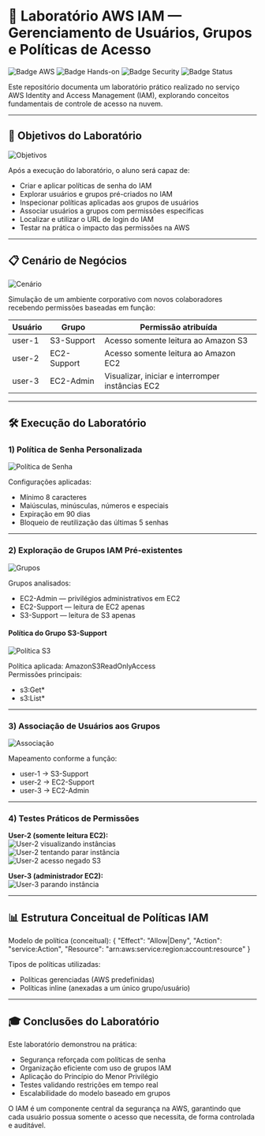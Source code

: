# 🔐 Laboratório AWS IAM — Gerenciamento de Usuários, Grupos e Políticas de Acesso

![Badge AWS](https://img.shields.io/badge/AWS-IAM-orange) ![Badge Hands-on](https://img.shields.io/badge/Lab-Prático-blue) ![Badge Security](https://img.shields.io/badge/Focus-Segurança-critical) ![Badge Status](https://img.shields.io/badge/Status-Concluído-brightgreen)

Este repositório documenta um laboratório prático realizado no serviço AWS Identity and Access Management (IAM), explorando conceitos fundamentais de controle de acesso na nuvem.

---

## 🎯 Objetivos do Laboratório
![Objetivos](images/objetivos-diagrama.jpeg)

Após a execução do laboratório, o aluno será capaz de:

- Criar e aplicar políticas de senha do IAM
- Explorar usuários e grupos pré-criados no IAM
- Inspecionar políticas aplicadas aos grupos de usuários
- Associar usuários a grupos com permissões específicas
- Localizar e utilizar o URL de login do IAM
- Testar na prática o impacto das permissões na AWS

---

## 📋 Cenário de Negócios
![Cenário](images/cenario-negocio.jpeg)

Simulação de um ambiente corporativo com novos colaboradores recebendo permissões baseadas em função:

| Usuário | Grupo        | Permissão atribuída                                |
|--------|--------------|-----------------------------------------------------|
| user-1 | S3-Support   | Acesso somente leitura ao Amazon S3                 |
| user-2 | EC2-Support  | Acesso somente leitura ao Amazon EC2                |
| user-3 | EC2-Admin    | Visualizar, iniciar e interromper instâncias EC2    |

---

## 🛠️ Execução do Laboratório

### 1) Política de Senha Personalizada
![Política de Senha](images/politica-senha.jpeg)

Configurações aplicadas:
- Mínimo 8 caracteres
- Maiúsculas, minúsculas, números e especiais
- Expiração em 90 dias
- Bloqueio de reutilização das últimas 5 senhas

---

### 2) Exploração de Grupos IAM Pré-existentes
![Grupos](images/grupos-usuarios.jpeg)

Grupos analisados:
- EC2-Admin — privilégios administrativos em EC2
- EC2-Support — leitura de EC2 apenas
- S3-Support — leitura de S3 apenas

#### Política do Grupo S3-Support
![Política S3](images/politica-s3-support.jpeg)

Política aplicada: AmazonS3ReadOnlyAccess  
Permissões principais:
- s3:Get*
- s3:List*

---

### 3) Associação de Usuários aos Grupos
![Associação](images/adicionando-user1-s3support.jpeg)

Mapeamento conforme a função:
- user-1 → S3-Support
- user-2 → EC2-Support
- user-3 → EC2-Admin

---

### 4) Testes Práticos de Permissões

**User-2 (somente leitura EC2):**  
![User-2 visualizando instâncias](images/user2-instances.jpeg)  
![User-2 tentando parar instância](images/user2-erro-parar.jpeg)  
![User-2 acesso negado S3](images/user2-acesso-negado-s3.jpeg)  

**User-3 (administrador EC2):**  
![User-3 parando instância](images/user3-parando-instancia.jpeg)  

---

## 📊 Estrutura Conceitual de Políticas IAM

Modelo de política (conceitual):
{ "Effect": "Allow|Deny", "Action": "service:Action", "Resource": "arn:aws:service:region:account:resource" }

Tipos de políticas utilizadas:
- Políticas gerenciadas (AWS predefinidas)
- Políticas inline (anexadas a um único grupo/usuário)

---

## 🎓 Conclusões do Laboratório

Este laboratório demonstrou na prática:

- Segurança reforçada com políticas de senha
- Organização eficiente com uso de grupos IAM
- Aplicação do Princípio do Menor Privilégio
- Testes validando restrições em tempo real
- Escalabilidade do modelo baseado em grupos

O IAM é um componente central da segurança na AWS, garantindo que cada usuário possua somente o acesso que necessita, de forma controlada e auditável.
